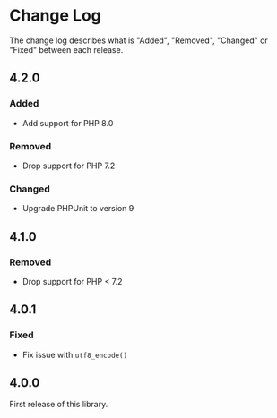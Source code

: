 # Change Log

The change log describes what is "Added", "Removed", "Changed" or "Fixed" between each release.

## 4.2.0

### Added

- Add support for PHP 8.0

### Removed

- Drop support for PHP 7.2

### Changed

- Upgrade PHPUnit to version 9

## 4.1.0

### Removed

- Drop support for PHP < 7.2

## 4.0.1

### Fixed

- Fix issue with `utf8_encode()`

## 4.0.0

First release of this library.
